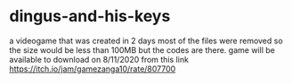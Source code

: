 # dingus-and-his-keys
a videogame that was created in 2 days
most of the files were removed so the size would be less than 100MB but the codes are there.
game will be available to download on 8/11/2020 from this link
https://itch.io/jam/gamezanga10/rate/807700
